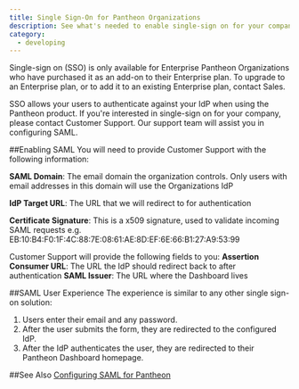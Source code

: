 ```yaml
---
title: Single Sign-On for Pantheon Organizations
description: See what's needed to enable single-sign on for your company.
category:
  - developing
---
```


Single-sign on (SSO) is only available for Enterprise Pantheon Organizations who have purchased it as an add-on to their Enterprise plan. To upgrade to an Enterprise plan, or to add it to an existing Enterprise plan, contact Sales.

SSO allows your users to authenticate against your IdP when using the Pantheon product. If you're interested in single-sign on for your company, please contact Customer Support. Our support team will assist you in configuring SAML. 

##Enabling SAML
You will need to provide Customer Support with the following information:

**SAML Domain**: The email domain the organization controls. Only users with email addresses in this domain will use the Organizations IdP

**IdP Target URL**: The URL that we will redirect to for authentication

**Certificate Signature**: This is a x509 signature, used to validate incoming SAML requests e.g. EB:10:B4:F0:1F:4C:88:7E:08:61:AE:8D:EF:6E:66:B1:27:A9:53:99

Customer Support will provide the following fields to you:
**Assertion Consumer URL**: The URL the IdP should redirect back to after authentication
**SAML Issuer**: The URL where the Dashboard lives

##SAML User Experience
The experience is similar to any other single sign-on solution:  
1. Users enter their email and any password.  
2. After the user submits the form, they are redirected to the configured IdP.  
3. After the IdP authenticates the user, they are redirected to their Pantheon Dashboard homepage.
  
##See Also
[Configuring SAML for Pantheon](https://onelogin.zendesk.com/hc/en-us/articles/204356174-Configuring-SAML-for-Pantheon)
